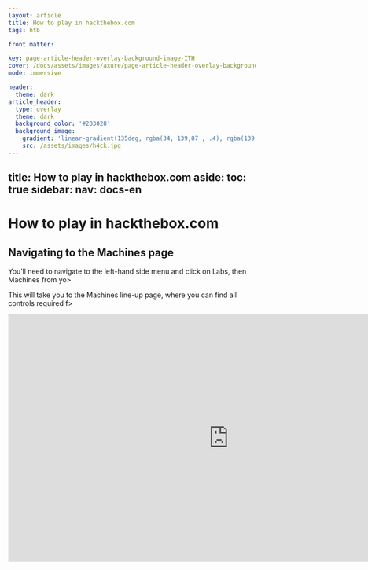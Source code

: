```yaml
---
layout: article
title: How to play in hackthebox.com
tags: htb

front matter:

key: page-article-header-overlay-background-image-ITH
cover: /docs/assets/images/axure/page-article-header-overlay-background-image-immersive-tra>
mode: immersive

header:
  theme: dark
article_header:
  type: overlay
  theme: dark
  background_color: '#203028'
  background_image:
    gradient: 'linear-gradient(135deg, rgba(34, 139,87 , .4), rgba(139, 34, 139, .4))'
    src: /assets/images/h4ck.jpg
---
```


title: How to play in hackthebox.com
aside:
  toc: true
sidebar:
  nav: docs-en
---

# How to play in hackthebox.com
<!--more-->

## Navigating to the Machines page

You’ll need to navigate to the left-hand side menu and click on Labs, then Machines from yo>



This will take you to the Machines line-up page, where you can find all controls required f>



<iframe width="896" height="504" src="https://www.youtube.com/embed/BEpRJ_S-LnU?si=oK6DXmA6wDYQ32lz" title="YouTube video player" frameborder="0" allow="accelerometer; autoplay; clipboard-write; encrypted-media; gyroscope; picture-in-picture; web-share" referrerpolicy="strict-origin-when-cross-origin" allowfullscreen></iframe>
